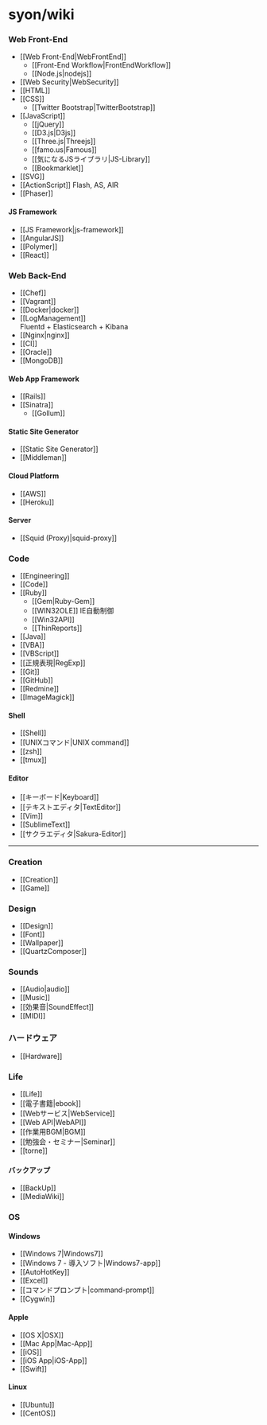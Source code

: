 # syon/wiki

<div class="floating">
<h3>Web Front-End</h3>
<ul>
  <li>[[Web Front-End|WebFrontEnd]]
  <ul>
    <li>[[Front-End Workflow|FrontEndWorkflow]]
    <li>[[Node.js|nodejs]]
  </ul>
  <li>[[Web Security|WebSecurity]]
  <li>[[HTML]]
  <li>[[CSS]]
    <ul>
      <li>[[Twitter Bootstrap|TwitterBootstrap]]
    </ul>
  <li>[[JavaScript]]
    <ul>
      <li>[[jQuery]]
      <li>[[D3.js|D3js]]
      <li>[[Three.js|Threejs]]
      <li>[[famo.us|Famous]]
      <li>[[気になるJSライブラリ|JS-Library]]
      <li>[[Bookmarklet]]
    </ul>
  <li>[[SVG]]
  <li>[[ActionScript]] Flash, AS, AIR
  <li>[[Phaser]]
</ul>

<h4>JS Framework</h4>
<ul>
  <li>[[JS Framework|js-framework]]
  <li>[[AngularJS]]
  <li>[[Polymer]]
  <li>[[React]]
</ul>
</div>

<div class="floating">
<h3>Web Back-End</h3>
<ul>
  <li>[[Chef]]
  <li>[[Vagrant]]
  <li>[[Docker|docker]]
  <li>[[LogManagement]]<br>Fluentd + Elasticsearch + Kibana
  <li>[[Nginx|nginx]]
  <li>[[CI]]
  <li>[[Oracle]]
  <li>[[MongoDB]]
</ul>

<h4>Web App Framework</h4>
<ul>
  <li>[[Rails]]
  <li>[[Sinatra]]
    <ul>
      <li>[[Gollum]]
    </ul>
</ul>

<h4>Static Site Generator</h4>
<ul>
  <li>[[Static Site Generator]]
  <li>[[Middleman]]
</ul>

<h4>Cloud Platform</h4>
<ul>
  <li>[[AWS]]
  <li>[[Heroku]]
</ul>

<h4>Server</h4>
<ul>
  <li>[[Squid (Proxy)|squid-proxy]]
</ul>
</div>

<div class="floating">
<h3>Code</h3>
<ul>
  <li>[[Engineering]]
  <li>[[Code]]
  <li>[[Ruby]]
  <ul>
    <li>[[Gem|Ruby-Gem]]
    <li>[[WIN32OLE]] IE自動制御
    <li>[[Win32API]]
    <li>[[ThinReports]]
  </ul>
  <li>[[Java]]
  <li>[[VBA]]
  <li>[[VBScript]]
  <li>[[正規表現|RegExp]]
  <li>[[Git]]
  <li>[[GitHub]]
  <li>[[Redmine]]
  <li>[[ImageMagick]]
</ul>

<h4>Shell</h4>
<ul>
  <li>[[Shell]]
  <li>[[UNIXコマンド|UNIX command]]
  <li>[[zsh]]
  <li>[[tmux]]
</ul>

<h4>Editor</h4>
<ul>
  <li>[[キーボード|Keyboard]]
  <li>[[テキストエディタ|TextEditor]]
  <li>[[Vim]]
  <li>[[SublimeText]]
  <li>[[サクラエディタ|Sakura-Editor]]
</ul>
</div>

<hr class="clearfloat">

<div class="floating">
<h3>Creation</h3>
<ul>
  <li>[[Creation]]
  <li>[[Game]]
</ul>
<h3>Design</h3>
<ul>
  <li>[[Design]]
  <li>[[Font]]
  <li>[[Wallpaper]]
  <li>[[QuartzComposer]]
</ul>
<h3>Sounds</h3>
<ul>
  <li>[[Audio|audio]]
  <li>[[Music]]
  <li>[[効果音|SoundEffect]]
  <li>[[MIDI]]
</ul>
<h3>ハードウェア</h3>
<ul>
  <li>[[Hardware]]
</ul>
</div>

<div class="floating">
<h3>Life</h3>
<ul>
  <li>[[Life]]
  <li>[[電子書籍|ebook]]
  <li>[[Webサービス|WebService]]
  <li>[[Web API|WebAPI]]
  <li>[[作業用BGM|BGM]]
  <li>[[勉強会・セミナー|Seminar]]
  <li>[[torne]]
</ul>
<h4>バックアップ</h4>
<ul>
  <li>[[BackUp]]
  <li>[[MediaWiki]]
</ul>
</div>

<div class="floating">
<h3>OS</h3>
<h4>Windows</h4>
<ul>
  <li>[[Windows 7|Windows7]]
  <li>[[Windows 7 - 導入ソフト|Windows7-app]]
  <li>[[AutoHotKey]]
  <li>[[Excel]]
  <li>[[コマンドプロンプト|command-prompt]]
  <li>[[Cygwin]]
</ul>
<h4>Apple</h4>
<ul>
  <li>[[OS X|OSX]]
  <li>[[Mac App|Mac-App]]
  <li>[[iOS]]
  <li>[[iOS App|iOS-App]]
  <li>[[Swift]]
</ul>
<h4>Linux</h4>
<ul>
  <li>[[Ubuntu]]
  <li>[[CentOS]]
</ul>
</div>

